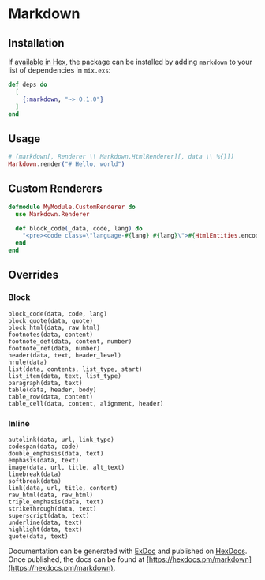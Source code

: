 # Markdown

## Installation

If [available in Hex](https://hex.pm/docs/publish), the package can be installed
by adding `markdown` to your list of dependencies in `mix.exs`:

```elixir
def deps do
  [
    {:markdown, "~> 0.1.0"}
  ]
end
```

## Usage

```elixir
# (markdown[, Renderer \\ Markdown.HtmlRenderer][, data \\ %{}])
Markdown.render("# Hello, world")
```

## Custom Renderers

```elixir
defmodule MyModule.CustomRenderer do
  use Markdown.Renderer

  def block_code(_data, code, lang) do
  	"<pre><code class=\"language-#{lang} #{lang}\">#{HtmlEntities.encode(code)}</code></pre>"
  end
end
```

## Overrides

### Block

```
block_code(data, code, lang)
block_quote(data, quote)
block_html(data, raw_html)
footnotes(data, content)
footnote_def(data, content, number)
footnote_ref(data, number)
header(data, text, header_level)
hrule(data)
list(data, contents, list_type, start)
list_item(data, text, list_type)
paragraph(data, text)
table(data, header, body)
table_row(data, content)
table_cell(data, content, alignment, header)
```

### Inline

```
autolink(data, url, link_type)
codespan(data, code)
double_emphasis(data, text)
emphasis(data, text)
image(data, url, title, alt_text)
linebreak(data)
softbreak(data)
link(data, url, title, content)
raw_html(data, raw_html)
triple_emphasis(data, text)
strikethrough(data, text)
superscript(data, text)
underline(data, text)
highlight(data, text)
quote(data, text)
```

Documentation can be generated with [ExDoc](https://github.com/elixir-lang/ex_doc)
and published on [HexDocs](https://hexdocs.pm). Once published, the docs can
be found at [https://hexdocs.pm/markdown](https://hexdocs.pm/markdown).
